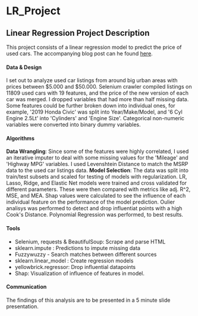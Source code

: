 # LR_Project
## Linear Regression Project Description
This project consists of a linear regression model to predict the price of used cars. The accompanying blog post can he found [here](https://medium.com/@laura.waggaman/predicting-price-of-used-cars-baaa867f9ea9?source=friends_link&sk=1f871b19fa9495751bbc4414f8e69243).

#### Data & Design
I set out to analyze used car listings from around big urban areas with prices between $5.000 and $50.000. Selenium crawler compiled listings on 11809 used cars with 19 features, and the price of the new version of each car was merged. I dropped variables that had more than half missing data. Some features could be further broken down into individual ones, for example, '2019 Honda Civic' was split into Year/Make/Model, and '6 Cyl Engine 2.5Lt' into 'Cylinders' and 'Engine Size'. Categorical non-numeric variables were converted into binary dummy variables. 

#### Algorithms
**Data Wrangling**:
Since some of the features were highly correlated, I used an iterative imputer to deal with some missing values for the 'Mileage' and 'Highway MPG' variables.
I used Levenshtein Distance to match the MSRP data to the used car listings data.
**Model Selection**:
The data was split into train/test subsets and scaled for testing of models with regularization.
LR, Lasso, Ridge, and Elastic Net models were trained and cross validated for different parameters. These were then compared with metrics like adj. R^2, MSE, and MEA. 
Shap values were calculated to see the influence of each individual feature on the performance of the model prediction. Oulier analisys was performed to detect and drop influentiat points with a high Cook's Distance. Polynomial Regression was performed, to best results. 

#### Tools
-   Selenium, requests & BeautifulSoup: Scrape and parse HTML 
-   sklearn.impute : Predictions to impute missing data
-   Fuzzywuzzy - Search matches between different sources
-   sklearn.linear_model : Create regression models
-   yellowbrick.regressor: Drop influential datapoints 
-   Shap: Visualization of influence of features in model.
#### Communication
The findings of this analysis are to be presented in a 5 minute slide presentation. 
